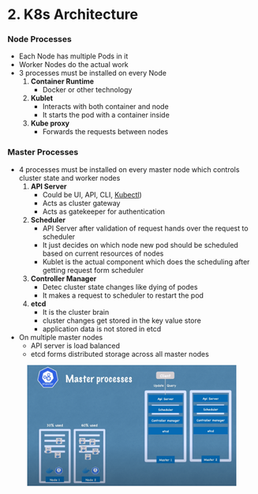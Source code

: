 # 2. K8s Architecture

### Node Processes

* Each Node has multiple Pods in it
* Worker Nodes do the actual work
* 3 processes must be installed on every Node
  1. **Container Runtime**
     * Docker or other technology
  2. **Kublet**
     * Interacts with both container and node
     * It starts the pod with a container inside
  3. **Kube proxy**
     * Forwards the requests between nodes



### Master Processes

* 4 processes must be installed on every master node which controls cluster state and worker nodes
  1. **API Server**
     * Could be UI, API, CLI, [Kubectl](3.-minikube-and-kubectl.md))
     * Acts as cluster gateway
     * Acts as gatekeeper for authentication
  2. **Scheduler**
     * API Server after validation of request hands over the request to scheduler
     * It just decides on which node new pod should be scheduled based on current resources of nodes
     * Kublet is the actual component which does the scheduling after getting request form scheduler
  3. **Controller Manager**
     * Detec cluster state changes like dying of podes
     * It makes a request to scheduler to restart the pod
  4. **etcd**
     * It is the cluster brain
     * cluster changes get stored in the key value store
     * application data is not stored in etcd
* On multiple master nodes
  * API server is load balanced
  * etcd forms distributed storage across all master nodes

<figure><img src="../../../.gitbook/assets/image (2).png" alt=""><figcaption></figcaption></figure>
